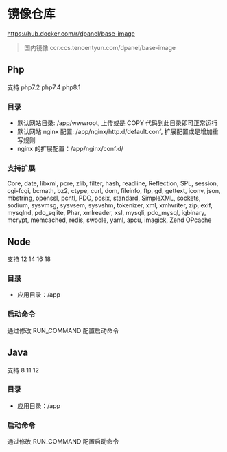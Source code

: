 # 镜像仓库

https://hub.docker.com/r/dpanel/base-image

> 国内镜像 ccr.ccs.tencentyun.com/dpanel/base-image

## Php 

支持 php7.2 php7.4 php8.1

### 目录

- 默认网站目录: /app/wwwroot, 上传或是 COPY 代码到此目录即可正常运行
- 默认网站 nginx 配置: /app/nginx/http.d/default.conf, 扩展配置或是增加重写规则
- nginx 的扩展配置：/app/nginx/conf.d/ 

### 支持扩展

Core, date, libxml, pcre, zlib, filter, hash, readline, Reflection, SPL, session, cgi-fcgi, bcmath, bz2, ctype, curl, dom, fileinfo, ftp, gd, gettext, iconv, json, mbstring, openssl, pcntl, PDO, posix, standard, SimpleXML, sockets, sodium, sysvmsg, sysvsem, sysvshm, tokenizer, xml, xmlwriter, zip, exif, mysqlnd, pdo_sqlite, Phar, xmlreader, xsl, mysqli, pdo_mysql, igbinary, mcrypt, memcached, redis, swoole, yaml, apcu, imagick, Zend OPcache 

## Node

支持 12 14 16 18

### 目录

- 应用目录：/app

### 启动命令

通过修改 RUN_COMMAND 配置启动命令

## Java 

支持 8 11 12

### 目录

- 应用目录：/app

### 启动命令

通过修改 RUN_COMMAND 配置启动命令
